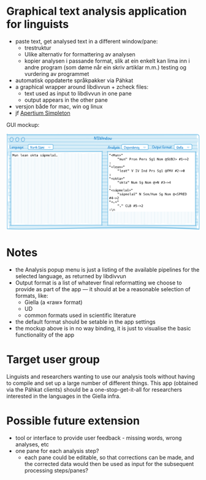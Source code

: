 # Graphical text analysis application for linguists

* paste text, get analysed text in a different window/pane:
    * trestruktur
    * Ulike alternativ for formattering av analysen
    * kopier analysen i passande format, slik at ein enkelt kan lima inn i andre program (som døme når ein skriv artiklar m.m.)
testing og vurdering av programmet
* automatisk oppdaterte språkpakker via Páhkat
* a graphical wrapper around libdivvun + zcheck files:
    * text used as input to libdivvun in one pane
    * output appears in the other pane
* versjon både for mac, win og linux
* jf [Apertium Simpleton](http://wiki.apertium.org/wiki/Apertium_Simpleton_UI)

GUI mockup:

![Mockup interface](bilete/AnalAppMockup.png)

# Notes

* the Analysis popup menu is just a listing of the available pipelines for the selected language, as returned by libdivvun
* Output format is a list of whatever final reformatting we choose to provide as part of the app — it should at be a reasonable selection of formats, like:
    * Giella (a «raw» format)
    * UD
    * common formats used in scientific literature
* the default format should be setable in the app settings
* the mockup above is in no way binding, it is just to visualise the basic functionality of the app

# Target user group

Linguists and researchers wanting to use our analysis tools without having to compile and set up a large number of different things. This app (obtained via the Páhkat clients) should be a one-stop-get-it-all for researchers interested in the languages in the Giella infra.

# Possible future extension

* tool or interface to provide user feedback - missing words, wrong analyses, etc
* one pane for each analysis step?
    * each pane could be editable, so that corrections can be made, and the corrected data would then be used as input for the subsequent processing steps/panes?
